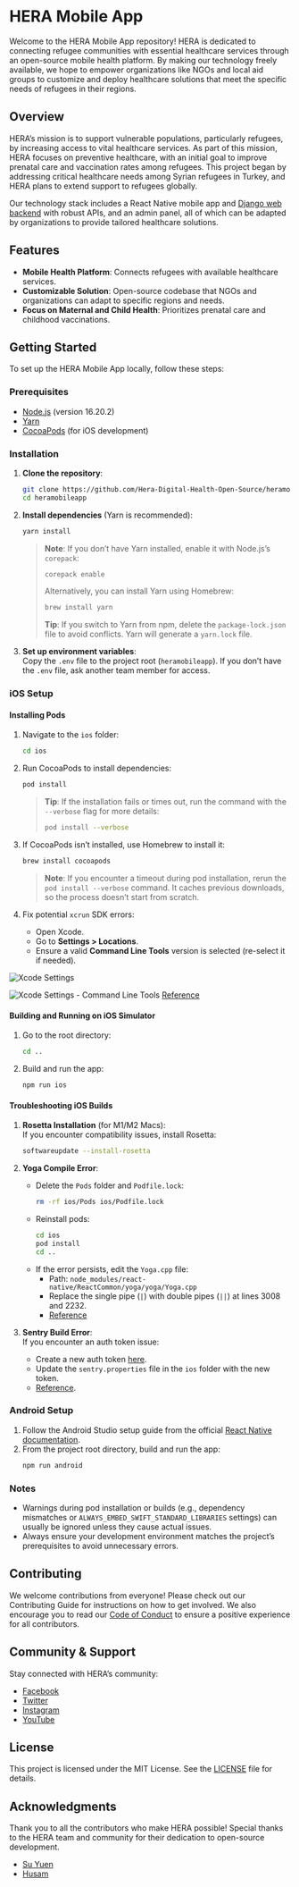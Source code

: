 # HERA Mobile App

Welcome to the HERA Mobile App repository! HERA is dedicated to connecting refugee communities with essential healthcare services through an open-source mobile health platform. By making our technology freely available, we hope to empower organizations like NGOs and local aid groups to customize and deploy healthcare solutions that meet the specific needs of refugees in their regions.

## Overview

HERA’s mission is to support vulnerable populations, particularly refugees, by increasing access to vital healthcare services. As part of this mission, HERA focuses on preventive healthcare, with an initial goal to improve prenatal care and vaccination rates among refugees. This project began by addressing critical healthcare needs among Syrian refugees in Turkey, and HERA plans to extend support to refugees globally.

Our technology stack includes a React Native mobile app and [Django web backend](https://github.com/Hera-Digital-Health-Open-Source/herabackend) with robust APIs, and an admin panel, all of which can be adapted by organizations to provide tailored healthcare solutions.

## Features
- **Mobile Health Platform**: Connects refugees with available healthcare services.
- **Customizable Solution**: Open-source codebase that NGOs and organizations can adapt to specific regions and needs.
- **Focus on Maternal and Child Health**: Prioritizes prenatal care and childhood vaccinations.

## Getting Started

To set up the HERA Mobile App locally, follow these steps:

### Prerequisites
- [Node.js](https://nodejs.org/en/download/) (version 16.20.2)
- [Yarn](https://yarnpkg.com/getting-started/install)
- [CocoaPods](https://cocoapods.org) (for iOS development)

### Installation

1. **Clone the repository**:
   ```bash
   git clone https://github.com/Hera-Digital-Health-Open-Source/heramobileapp.git
   cd heramobileapp
   ```

2. **Install dependencies** (Yarn is recommended):
   ```bash
   yarn install
   ```

   > **Note**: If you don’t have Yarn installed, enable it with Node.js’s `corepack`:
   > ```bash
   > corepack enable
   > ```
   > Alternatively, you can install Yarn using Homebrew:
   > ```bash
   > brew install yarn
   > ```
   > **Tip**: If you switch to Yarn from npm, delete the `package-lock.json` file to avoid conflicts. Yarn will generate a `yarn.lock` file.

3. **Set up environment variables**:  
   Copy the `.env` file to the project root (`heramobileapp`). If you don’t have the `.env` file, ask another team member for access.


### iOS Setup

#### Installing Pods

1. Navigate to the `ios` folder:
   ```bash
   cd ios
   ```

2. Run CocoaPods to install dependencies:
   ```bash
   pod install
   ```

   > **Tip**: If the installation fails or times out, run the command with the `--verbose` flag for more details:
   > ```bash
   > pod install --verbose
   > ```

3. If CocoaPods isn’t installed, use Homebrew to install it:
   ```bash
   brew install cocoapods
   ```

   > **Note**: If you encounter a timeout during pod installation, rerun the `pod install --verbose` command. It caches previous downloads, so the process doesn’t start from scratch.

4. Fix potential `xcrun` SDK errors:
   - Open Xcode.
   - Go to **Settings > Locations**.
   - Ensure a valid **Command Line Tools** version is selected (re-select it if needed).

![Xcode Settings](https://github.com/user-attachments/assets/38b376ac-200a-4f1f-9f7c-606da5d3ff3b)

![Xcode Settings - Command Line Tools](https://github.com/user-attachments/assets/88bfd16a-ce92-4261-b4b3-0aa66fe1a69a)
[Reference](https://stackoverflow.com/a/68579858)

#### Building and Running on iOS Simulator

1. Go to the root directory:
   ```bash
   cd ..
   ```

2. Build and run the app:
   ```bash
   npm run ios
   ```

#### Troubleshooting iOS Builds

1. **Rosetta Installation** (for M1/M2 Macs):  
   If you encounter compatibility issues, install Rosetta:
   ```bash
   softwareupdate --install-rosetta
   ```

2. **Yoga Compile Error**:
   - Delete the `Pods` folder and `Podfile.lock`:
     ```bash
     rm -rf ios/Pods ios/Podfile.lock
     ```
   - Reinstall pods:
     ```bash
     cd ios
     pod install
     cd ..
     ```
   - If the error persists, edit the `Yoga.cpp` file:
     - Path: `node_modules/react-native/ReactCommon/yoga/yoga/Yoga.cpp`
     - Replace the single pipe (`|`) with double pipes (`||`) at lines 3008 and 2232.
     - [Reference](https://stackoverflow.com/a/75949937)

3. **Sentry Build Error**:  
   If you encounter an auth token issue:
   - Create a new auth token [here](https://hera-inc.sentry.io/settings/auth-tokens/).
   - Update the `sentry.properties` file in the `ios` folder with the new token.
   - [Reference](https://lightrun.com/answers/getsentry-sentry-react-native-build-fails-on-phasescriptexecution).


### Android Setup

1. Follow the Android Studio setup guide from the official [React Native documentation](https://reactnative.dev/docs/environment-setup).
2. From the project root directory, build and run the app:
   ```bash
   npm run android
   ```


### Notes
- Warnings during pod installation or builds (e.g., dependency mismatches or `ALWAYS_EMBED_SWIFT_STANDARD_LIBRARIES` settings) can usually be ignored unless they cause actual issues.
- Always ensure your development environment matches the project’s prerequisites to avoid unnecessary errors.

## Contributing
We welcome contributions from everyone! Please check out our Contributing Guide for instructions on how to get involved. We also encourage you to read our [Code of Conduct](CODE_OF_CONDUCT.md) to ensure a positive experience for all contributors.

## Community & Support
Stay connected with HERA’s community:
- [Facebook](https://www.facebook.com/HeraDigitalHealth)
- [Twitter](https://twitter.com/HERA_dHealth)
- [Instagram](https://www.instagram.com/heradigitalhealth/)
- [YouTube](https://www.youtube.com/channel/UCkQ1ovuIV8qg7lezNgc6w2w)

## License
This project is licensed under the MIT License. See the [LICENSE](/LICENSE) file for details.

## Acknowledgments
Thank you to all the contributors who make HERA possible! Special thanks to the HERA team and community for their dedication to open-source development.
- [Su Yuen](https://github.com/suyuen)
- [Husam](https://github.com/husam79)
